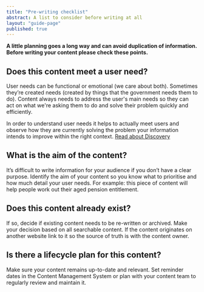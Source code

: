 ```yaml
---
title: "Pre-writing checklist"
abstract: A list to consider before writing at all
layout: "guide-page"
published: true
---
```


**A little planning goes a long way and can avoid duplication of information. Before writing your content please check these points.**

## Does this content meet a user need?

User needs can be functional or emotional (we care about both). Sometimes they’re created needs (created by things that the government needs them to do). Content always needs to address the user's main needs so they can act on what we're asking them to do and solve their problem quickly and efficiently.

In order to understand user needs it helps to actually meet users and observe how they are currently solving the problem your information intends to improve within the right context. [Read about Discovery](https://www.dto.gov.au/standard/service-design-and-delivery-process/discovery/ "Read about Discovery")

## What is the aim of the content?

It’s difficult to write information for your audience if you don’t have a clear purpose. Identify the aim of your content so you know what to prioritise and how much detail your user needs. For example: this piece of content will help people work out their aged pension entitlement.

## Does this content already exist?

If so, decide if existing content needs to be re-written or archived. Make your decision based on all searchable content. If the content originates on another website link to it so the source of truth is with the content owner.

## Is there a lifecycle plan for this content?

Make sure your content remains up-to-date and relevant. Set reminder dates in the Content Management System or plan with your content team to regularly review and maintain it.

